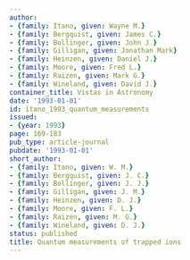 ```yaml
---
author:
- {family: Itano, given: Wayne M.}
- {family: Bergquist, given: James C.}
- {family: Bollinger, given: John J.}
- {family: Gilligan, given: Jonathan Mark}
- {family: Heinzen, given: Daniel J.}
- {family: Moore, given: Fred L.}
- {family: Raizen, given: Mark G.}
- {family: Wineland, given: David J.}
container_title: Vistas in Astronomy
date: '1993-01-01'
id: itano_1993_quantum_measurements
issued:
- {year: 1993}
page: 169-183
pub_type: article-journal
pubdate: '1993-01-01'
short_author:
- {family: Itano, given: W. M.}
- {family: Bergquist, given: J. C.}
- {family: Bollinger, given: J. J.}
- {family: Gilligan, given: J. M.}
- {family: Heinzen, given: D. J.}
- {family: Moore, given: F. L.}
- {family: Raizen, given: M. G.}
- {family: Wineland, given: D. J.}
status: published
title: Quantum measurements of trapped ions
---
```

